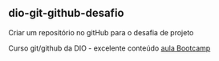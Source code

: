 ## dio-git-github-desafio
Criar um repositório no gitHub para o desafia de projeto

Curso git/github da DIO - excelente conteúdo
[aula Bootcamp](https://web.dio.me/lab/criando-seu-primeiro-repositorio-no-github-para-compartilhar-seu-progresso/learning/e714fb1c-4990-4c47-99a5-d97703e40b4d)
